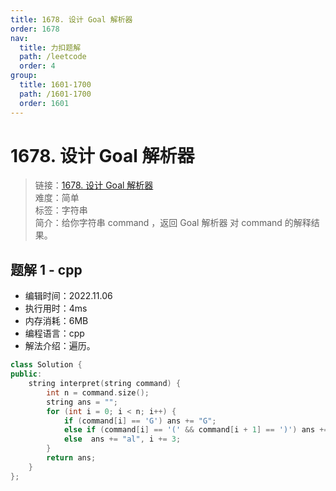 ```yaml
---
title: 1678. 设计 Goal 解析器
order: 1678
nav:
  title: 力扣题解
  path: /leetcode
  order: 4
group:
  title: 1601-1700
  path: /1601-1700
  order: 1601
---
```


# 1678. 设计 Goal 解析器
    
> 链接：[1678. 设计 Goal 解析器](https://leetcode.cn/problems/goal-parser-interpretation/)  
> 难度：简单  
> 标签：字符串  
> 简介：给你字符串 command ，返回 Goal 解析器 对 command 的解释结果。
      
## 题解 1 - cpp
- 编辑时间：2022.11.06
- 执行用时：4ms
- 内存消耗：6MB
- 编程语言：cpp
- 解法介绍：遍历。
```cpp
class Solution {
public:
    string interpret(string command) {
        int n = command.size();
        string ans = "";
        for (int i = 0; i < n; i++) {
            if (command[i] == 'G') ans += "G";
            else if (command[i] == '(' && command[i + 1] == ')') ans += "o", i += 1;
            else  ans += "al", i += 3;
        }
        return ans;
    }
};
```

      
